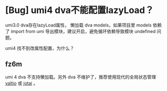 # [Bug] umi4 dva不能配置lazyLoad？

umi3.0 dva存在lazyLoad属性，
懒加载 dva models，如果项目里 models 依赖了 import from umi 导出模块，建议开启，避免循环依赖导致模块 undefined 问题。

umi4 找不到改属性配置，为什么？

## fz6m

umi 4 dva 不支持懒加载。另外 dva 不维护了，推荐使用现代的全局状态管理 [valtio](https://umijs.org/docs/max/valtio) 或 [jotai](https://github.com/pmndrs/jotai) 。

